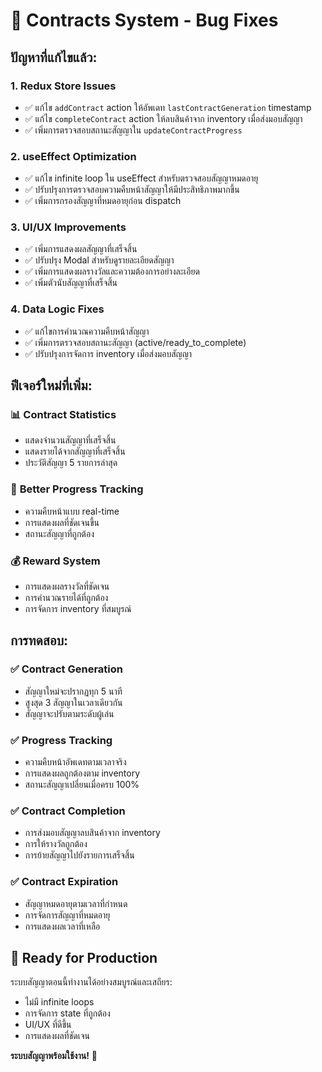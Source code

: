 # 🔧 Contracts System - Bug Fixes

## ปัญหาที่แก้ไขแล้ว:

### 1. **Redux Store Issues**
- ✅ แก้ไข `addContract` action ให้อัพเดท `lastContractGeneration` timestamp
- ✅ แก้ไข `completeContract` action ให้ลบสินค้าจาก inventory เมื่อส่งมอบสัญญา
- ✅ เพิ่มการตรวจสอบสถานะสัญญาใน `updateContractProgress`

### 2. **useEffect Optimization**
- ✅ แก้ไข infinite loop ใน useEffect สำหรับตรวจสอบสัญญาหมดอายุ
- ✅ ปรับปรุงการตรวจสอบความคืบหน้าสัญญาให้มีประสิทธิภาพมากขึ้น
- ✅ เพิ่มการกรองสัญญาที่หมดอายุก่อน dispatch

### 3. **UI/UX Improvements**
- ✅ เพิ่มการแสดงผลสัญญาที่เสร็จสิ้น
- ✅ ปรับปรุง Modal สำหรับดูรายละเอียดสัญญา
- ✅ เพิ่มการแสดงผลรางวัลและความต้องการอย่างละเอียด
- ✅ เพิ่มตัวนับสัญญาที่เสร็จสิ้น

### 4. **Data Logic Fixes**
- ✅ แก้ไขการคำนวณความคืบหน้าสัญญา
- ✅ เพิ่มการตรวจสอบสถานะสัญญา (active/ready_to_complete)
- ✅ ปรับปรุงการจัดการ inventory เมื่อส่งมอบสัญญา

## ฟีเจอร์ใหม่ที่เพิ่ม:

### 📊 **Contract Statistics**
- แสดงจำนวนสัญญาที่เสร็จสิ้น
- แสดงรายได้จากสัญญาที่เสร็จสิ้น
- ประวัติสัญญา 5 รายการล่าสุด

### 🎯 **Better Progress Tracking**
- ความคืบหน้าแบบ real-time
- การแสดงผลที่ชัดเจนขึ้น
- สถานะสัญญาที่ถูกต้อง

### 💰 **Reward System**
- การแสดงผลรางวัลที่ชัดเจน
- การคำนวณรายได้ที่ถูกต้อง
- การจัดการ inventory ที่สมบูรณ์

## การทดสอบ:

### ✅ **Contract Generation**
- สัญญาใหม่จะปรากฏทุก 5 นาที
- สูงสุด 3 สัญญาในเวลาเดียวกัน
- สัญญาจะปรับตามระดับผู้เล่น

### ✅ **Progress Tracking**
- ความคืบหน้าอัพเดทตามเวลาจริง
- การแสดงผลถูกต้องตาม inventory
- สถานะสัญญาเปลี่ยนเมื่อครบ 100%

### ✅ **Contract Completion**
- การส่งมอบสัญญาลบสินค้าจาก inventory
- การให้รางวัลถูกต้อง
- การย้ายสัญญาไปยังรายการเสร็จสิ้น

### ✅ **Contract Expiration**
- สัญญาหมดอายุตามเวลาที่กำหนด
- การจัดการสัญญาที่หมดอายุ
- การแสดงผลเวลาที่เหลือ

## 🚀 **Ready for Production**

ระบบสัญญาตอนนี้ทำงานได้อย่างสมบูรณ์และเสถียร:
- ไม่มี infinite loops
- การจัดการ state ที่ถูกต้อง
- UI/UX ที่ดีขึ้น
- การแสดงผลที่ชัดเจน

**ระบบสัญญาพร้อมใช้งาน!** 🎉

